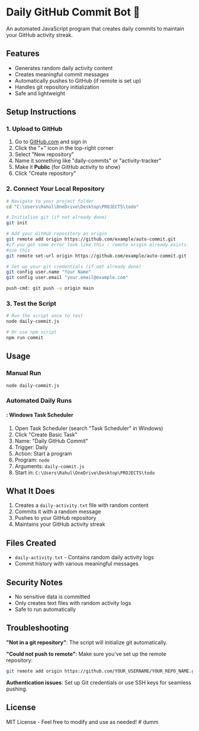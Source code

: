 # Daily GitHub Commit Bot 🤖

An automated JavaScript program that creates daily commits to maintain your GitHub activity streak.

## Features
- Generates random daily activity content
- Creates meaningful commit messages
- Automatically pushes to GitHub (if remote is set up)
- Handles git repository initialization
- Safe and lightweight

## Setup Instructions

### 1. Upload to GitHub
1. Go to [GitHub.com](https://github.com) and sign in
2. Click the "+" icon in the top-right corner
3. Select "New repository"
4. Name it something like "daily-commits" or "activity-tracker"
5. Make it **Public** (for GitHub activity to show)
6. Click "Create repository"

### 2. Connect Your Local Repository
```bash
# Navigate to your project folder
cd "C:\Users\Rahul\OneDrive\Desktop\PROJECTS\todo"

# Initialize git (if not already done)
git init

# Add your GitHub repository as origin
git remote add origin https://github.com/example/auto-commit.git
#if you got some error look like this : remote origin already exists.
#use this 
git remote set-url origin https://github.com/example/auto-commit.git

# Set up your git credentials (if not already done)
git config user.name "Your Name"
git config user.email "your.email@example.com"

push-cmd: git push -u origin main
```

### 3. Test the Script
```bash
# Run the script once to test
node daily-commit.js

# Or use npm script
npm run commit
```

## Usage

### Manual Run
```bash
node daily-commit.js
```

### Automated Daily Runs

#### : Windows Task Scheduler
1. Open Task Scheduler (search "Task Scheduler" in Windows)
2. Click "Create Basic Task"
3. Name: "Daily GitHub Commit"
4. Trigger: Daily
5. Action: Start a program
6. Program: `node`
7. Arguments: `daily-commit.js`
8. Start in: `C:\Users\Rahul\OneDrive\Desktop\PROJECTS\todo`


## What It Does
1. Creates a `daily-activity.txt` file with random content
2. Commits it with a random message
3. Pushes to your GitHub repository
4. Maintains your GitHub activity streak

## Files Created
- `daily-activity.txt` - Contains random daily activity logs
- Commit history with various meaningful messages

## Security Notes
- No sensitive data is committed
- Only creates text files with random activity logs
- Safe to run automatically

## Troubleshooting

**"Not in a git repository"**: The script will initialize git automatically.

**"Could not push to remote"**: Make sure you've set up the remote repository:
```bash
git remote add origin https://github.com/YOUR_USERNAME/YOUR_REPO_NAME.git
```

**Authentication issues**: Set up Git credentials or use SSH keys for seamless pushing.

## License
MIT License - Feel free to modify and use as needed!
#   d u m m  
 